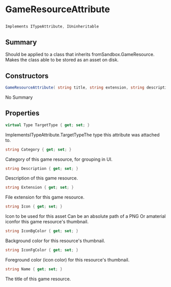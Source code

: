# GameResourceAttribute

## 
```c#
Implements ITypeAttribute, IUninheritable
```

## Summary

Should be applied to a class that inherits fromSandbox.GameResource.
Makes the class able to be stored as an asset on disk.
## Constructors

```c#
GameResourceAttribute( string title, string extension, string description) 
```
No Summary
## Properties

```c#
virtual Type TargetType { get; set; } 
```
ImplementsITypeAttribute.TargetTypeThe type this attribute was attached to.
```c#
string Category { get; set; } 
```
Category of this game resource, for grouping in UI.
```c#
string Description { get; set; } 
```
Description of this game resource.
```c#
string Extension { get; set; } 
```
File extension for this game resource.
```c#
string Icon { get; set; } 
```
Icon to be used for this asset
Can be an absolute path of a PNG
Or amaterial iconfor this game resource's thumbnail.
```c#
string IconBgColor { get; set; } 
```
Background color for this resource's thumbnail.
```c#
string IconFgColor { get; set; } 
```
Foreground color (icon color) for this resource's thumbnail.
```c#
string Name { get; set; } 
```
The title of this game resource.
